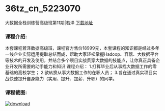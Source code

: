 # 36tz_cn_5223070
大数据全栈训练营高级班第11期|若泽
[下载地址](http://www.36tz.cn/article/5223070 "下载地址")
### 课程介绍:
本套课程若泽数据高级班，课程官方售价18999元，本套课程的知识都是经过多年一线企业实际运用提取总结而成，帮助大家轻松掌握Hadoop、容器、大数据平台等技术的开发及使用，并结合多个项目实战贯穿大数据的技能点，让你真正具备企业开发所需要的动手能力和知识
课程介绍：
1.打算毕业后从事找大数据工作的零基础的高校学生；
2.欲转换从事大数据工作的在职人员；
3.旨在通过真实项目实战快速提升自身能力（实用、提升、加薪、升职）的同学。

### 课程截图:
[![download](http://36tz.cn/muke_img/2022_03_2-7.png "下载地址")](http://www.36tz.cn "下载地址")
